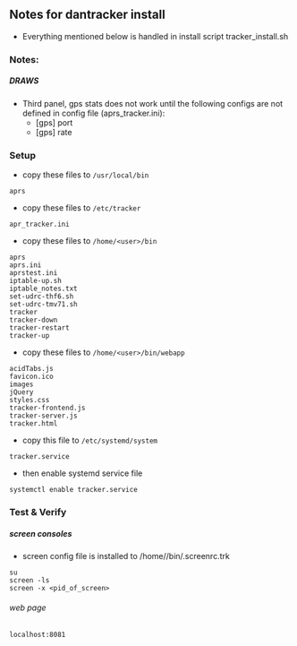 ## Notes for dantracker install
* Everything mentioned below is handled in install script tracker_install.sh

### Notes:
##### DRAWS
* Third panel, gps stats does not work until the following configs are not defined in config file (aprs_tracker.ini):
  * [gps] port
  * [gps] rate

### Setup
* copy these files to `/usr/local/bin`
```
aprs
```

* copy these files to `/etc/tracker`
```
apr_tracker.ini
```

* copy these files to `/home/<user>/bin`
```
aprs
aprs.ini
aprstest.ini
iptable-up.sh
iptable_notes.txt
set-udrc-thf6.sh
set-udrc-tmv71.sh
tracker
tracker-down
tracker-restart
tracker-up
```
* copy these files to `/home/<user>/bin/webapp`
```
acidTabs.js
favicon.ico
images
jQuery
styles.css
tracker-frontend.js
tracker-server.js
tracker.html

```

* copy this file to `/etc/systemd/system`
```
tracker.service
```
* then enable systemd service file
```
systemctl enable tracker.service
```

### Test & Verify

##### screen consoles
* screen config file is installed to /home/<user>/bin/.screenrc.trk


```
su
screen -ls
screen -x <pid_of_screen>
```

###### web page
```
localhost:8081
```
